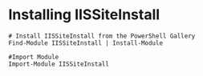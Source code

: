 # Installing IISSiteInstall

    # Install IISSiteInstall from the PowerShell Gallery
    Find-Module IISSiteInstall | Install-Module

    #Import Module
    Import-Module IISSiteInstall
